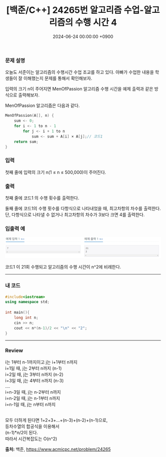﻿---
layout: post
title:  "[백준/C++] 24265번 알고리즘 수업-알고리즘의 수행 시간 4"
date:   "2024-06-24 00:00:00 +0900"
#last_modified_at: "2024-05-03 00:00:00 +0900"
categories: ["백준", "알고리즘"]
tags: ["cpp", "브론즈3"]
---

### 문제 설명
오늘도 서준이는 알고리즘의 수행시간 수업 조교를 하고 있다. 아빠가 수업한 내용을 학생들이 잘 이해했는지 문제를 통해서 확인해보자.

입력의 크기 n이 주어지면 MenOfPassion 알고리즘 수행 시간을 예제 출력과 같은 방식으로 출력해보자.

MenOfPassion 알고리즘은 다음과 같다.

```c++
MenOfPassion(A[], n) {
    sum <- 0;
    for i <- 1 to n - 1
        for j <- i + 1 to n
            sum <- sum + A[i] × A[j];// 코드1
    return sum;
}
```

### 입력
첫째 줄에 입력의 크기 n(1 ≤ n ≤ 500,000)이 주어진다.

### 출력
첫째 줄에 코드1 의 수행 횟수를 출력한다.

둘째 줄에 코드1의 수행 횟수를 다항식으로 나타내었을 때, 최고차항의 차수를 출력한다. 단, 다항식으로 나타낼 수 없거나 최고차항의 차수가 3보다 크면 4를 출력한다.

### 입출력 예
![problem_ex](/assets/img/24265_ex.png)

코드1 이 21회 수행되고 알고리즘의 수행 시간이 n^2에 비례한다.

---

### 내 코드
```c++
#include<iostream>
using namespace std;

int main(){
    long int n;
    cin >> n;
    cout << n*(n-1)/2 << "\n" << "2";
}
```
---

### Review
i는 1부터 n-1까지이고 j는 i+1부터 n까지
<br/>i=1일 때, j는 2부터 n까지 (n-1)
<br/>i=2일 때, j는 3부터 n까지 (n-2)
<br/>i=3일 때, j는 4부터 n까지 (n-3)
<br/>....
<br/>i=n-3일 때, j는 n-2부터 n까지
<br/>i=n-2일 때, j는 n-1부터 n까지
<br/>i=n-1일 때, j는 n부터 n까지

<br/>모두 더하게 된다면 1+2+3+...+(n-3)+(n-2)+(n-1)으로,
<br/>등차수열의 합공식을 이용해서 
<br/>(n-1)*n/2이 된다. 
<br/>따라서 시간복잡도는 O(n^2)

**출처:** 백준, https://www.acmicpc.net/problem/24265